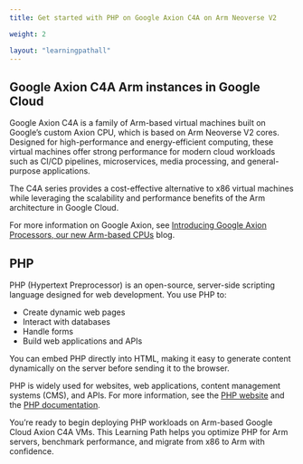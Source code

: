 ```yaml
---
title: Get started with PHP on Google Axion C4A on Arm Neoverse V2

weight: 2

layout: "learningpathall"
---
```


## Google Axion C4A Arm instances in Google Cloud

Google Axion C4A is a family of Arm-based virtual machines built on Google’s custom Axion CPU, which is based on Arm Neoverse V2 cores. Designed for high-performance and energy-efficient computing, these virtual machines offer strong performance for modern cloud workloads such as CI/CD pipelines, microservices, media processing, and general-purpose applications.

The C4A series provides a cost-effective alternative to x86 virtual machines while leveraging the scalability and performance benefits of the Arm architecture in Google Cloud.

For more information on Google Axion, see [Introducing Google Axion Processors, our new Arm-based CPUs](https://cloud.google.com/blog/products/compute/introducing-googles-new-arm-based-cpu) blog.

## PHP

PHP (Hypertext Preprocessor) is an open-source, server-side scripting language designed for web development. You use PHP to:
- Create dynamic web pages
- Interact with databases
- Handle forms
- Build web applications and APIs

You can embed PHP directly into HTML, making it easy to generate content dynamically on the server before sending it to the browser.

PHP is widely used for websites, web applications, content management systems (CMS), and APIs. For more information, see the [PHP website](https://www.php.net/) and the [PHP documentation](https://www.php.net/docs.php).

You’re ready to begin deploying PHP workloads on Arm-based Google Cloud Axion C4A VMs. This Learning Path helps you optimize PHP for Arm servers, benchmark performance, and migrate from x86 to Arm with confidence.

